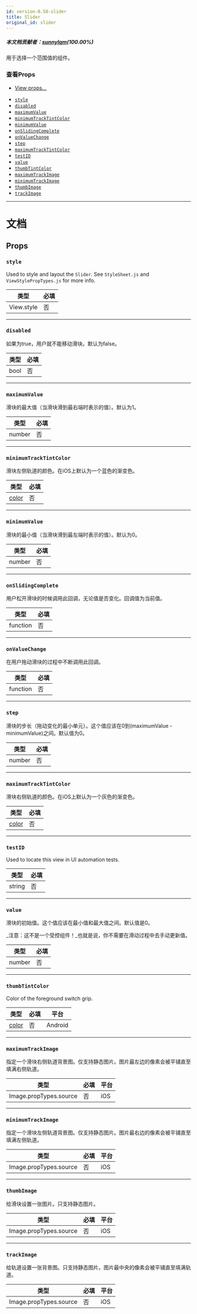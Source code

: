 ```yaml
---
id: version-0.58-slider
title: Slider
original_id: slider
---
```


##### 本文档贡献者：[sunnylqm](https://github.com/search?q=sunnylqm%40qq.com+in%3Aemail&type=Users)(100.00%)

用于选择一个范围值的组件。

### 查看Props

* [View props...](view.md#props)

- [`style`](slider.md#style)
- [`disabled`](slider.md#disabled)
- [`maximumValue`](slider.md#maximumvalue)
- [`minimumTrackTintColor`](slider.md#minimumtracktintcolor)
- [`minimumValue`](slider.md#minimumvalue)
- [`onSlidingComplete`](slider.md#onslidingcomplete)
- [`onValueChange`](slider.md#onvaluechange)
- [`step`](slider.md#step)
- [`maximumTrackTintColor`](slider.md#maximumtracktintcolor)
- [`testID`](slider.md#testid)
- [`value`](slider.md#value)
- [`thumbTintColor`](slider.md#thumbtintcolor)
- [`maximumTrackImage`](slider.md#maximumtrackimage)
- [`minimumTrackImage`](slider.md#minimumtrackimage)
- [`thumbImage`](slider.md#thumbimage)
- [`trackImage`](slider.md#trackimage)

---

# 文档

## Props

### `style`

Used to style and layout the `Slider`. See `StyleSheet.js` and `ViewStylePropTypes.js` for more info.

| 类型       | 必填 |
| ---------- | -------- |
| View.style | 否       |

---

### `disabled`

如果为true，用户就不能移动滑块。默认为false。

| 类型 | 必填 |
| ---- | -------- |
| bool | 否       |

---

### `maximumValue`

滑块的最大值（当滑块滑到最右端时表示的值）。默认为1。

| 类型   | 必填 |
| ------ | -------- |
| number | 否       |

---

### `minimumTrackTintColor`

滑块左侧轨道的颜色。在iOS上默认为一个蓝色的渐变色。

| 类型               | 必填 |
| ------------------ | -------- |
| [color](colors.md) | 否       |

---

### `minimumValue`

滑块的最小值（当滑块滑到最左端时表示的值）。默认为0。

| 类型   | 必填 |
| ------ | -------- |
| number | 否       |

---

### `onSlidingComplete`

用户松开滑块的时候调用此回调，无论值是否变化。回调值为当前值。

| 类型     | 必填 |
| -------- | -------- |
| function | 否       |

---

### `onValueChange`

在用户拖动滑块的过程中不断调用此回调。

| 类型     | 必填 |
| -------- | -------- |
| function | 否       |

---

### `step`

滑块的步长（拖动变化的最小单元）。这个值应该在0到(maximumValue - minimumValue)之间。默认值为0。

| 类型   | 必填 |
| ------ | -------- |
| number | 否       |

---

### `maximumTrackTintColor`

滑块右侧轨道的颜色。在iOS上默认为一个灰色的渐变色。

| 类型               | 必填 |
| ------------------ | -------- |
| [color](colors.md) | 否       |

---

### `testID`

Used to locate this view in UI automation tests.

| 类型   | 必填 |
| ------ | -------- |
| string | 否       |

---

### `value`

滑块的初始值。这个值应该在最小值和最大值之间。默认值是0。

_注意：这不是一个受控组件！_也就是说，你不需要在滑动过程中去手动更新值。

| 类型   | 必填 |
| ------ | -------- |
| number | 否       |

---

### `thumbTintColor`

Color of the foreground switch grip.

| 类型               | 必填 | 平台 |
| ------------------ | -------- | -------- |
| [color](colors.md) | 否       | Android  |

---

### `maximumTrackImage`

指定一个滑块右侧轨道背景图。仅支持静态图片。图片最左边的像素会被平铺直至填满右侧轨道。

| 类型                   | 必填 | 平台 |
| ---------------------- | -------- | -------- |
| Image.propTypes.source | 否       | iOS      |

---

### `minimumTrackImage`

指定一个滑块左侧轨道背景图。仅支持静态图片。图片最右边的像素会被平铺直至填满左侧轨道。

| 类型                   | 必填 | 平台 |
| ---------------------- | -------- | -------- |
| Image.propTypes.source | 否       | iOS      |

---

### `thumbImage`

给滑块设置一张图片。只支持静态图片。

| 类型                   | 必填 | 平台 |
| ---------------------- | -------- | -------- |
| Image.propTypes.source | 否       | iOS      |

---

### `trackImage`

给轨道设置一张背景图。只支持静态图片。图片最中央的像素会被平铺直至填满轨道。

| 类型                   | 必填 | 平台 |
| ---------------------- | -------- | -------- |
| Image.propTypes.source | 否       | iOS      |
